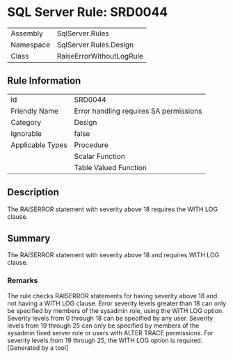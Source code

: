 # SQL Server Rule: SRD0044
  
|    |    |
|----|----|
| Assembly | SqlServer.Rules |
| Namespace | SqlServer.Rules.Design |
| Class | RaiseErrorWithoutLogRule |
  
## Rule Information
  
|    |    |
|----|----|
| Id | SRD0044 |
| Friendly Name | Error handling requires SA permissions |
| Category | Design |
| Ignorable | false |
| Applicable Types | Procedure  |
|   | Scalar Function |
|   | Table Valued Function |
  
## Description
  
The RAISERROR statement with severity above 18 requires the WITH LOG clause.
  
## Summary
  
The RAISERROR statement with severity above 18 and requires WITH LOG clause.
  
### Remarks
  
The rule checks RAISERROR statements for having severity above 18 and not having a 
<c>WITH LOG</c> clause. Error severity levels greater than 18 can only be specified by
members of the sysadmin role, using the WITH LOG option. Severity levels from 0 through 18
can be specified by any user. Severity levels from 19 through 25 can only be specified by
members of the sysadmin fixed server role or users with <c>ALTER TRACE</c> permissions.
For severity levels from 19 through 25, the <c>WITH LOG</c> option is required.  
[Generated by a tool]
